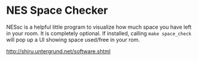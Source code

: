 # NES Space Checker

NESsc is a helpful little program to visualize how much space you have left in your room. It is completely optional. 
If installed, calling `make space_check` will pop up a UI showing space used/free in your rom.

http://shiru.untergrund.net/software.shtml
